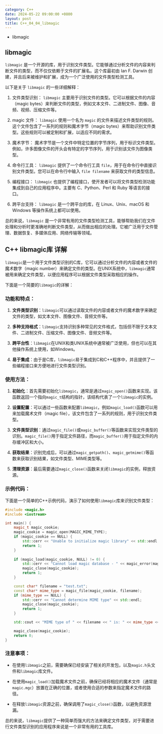 ```yaml
---
category: C++
date: 2024-05-22 09:00:00 +0800
layout: post
title: C++_04_04_libmagic
---
```


+ libmagic

## libmagic 

`libmagic` 是一个开源的库，用于识别文件类型。它能够通过分析文件的内容来判断文件的类型，而不仅仅依赖于文件的扩展名。这个库最初由 Ian F. Darwin 创建，并且后来被维护和扩展，成为一个广泛使用的文件类型检测工具。

以下是关于 `libmagic` 的一些详细解释：

1. 文件类型识别：
   `libmagic` 主要用于识别文件的类型。它可以根据文件的内容（magic bytes）来判断文件的类型，例如文本文件、二进制文件、图像、音频、视频、压缩文件等。

2. magic 文件：
   `libmagic` 使用一个名为 `magic` 的文件来描述文件类型的规则。这个文件包含了一系列的规则和魔术字节（magic bytes）来帮助识别文件类型。这些规则可以被定制和扩展，以适应不同的需求。

3. 魔术字节：
   魔术字节是一个文件中特定位置的字节序列，用于标识文件类型。例如，许多图像文件的开头会有特定的字节序列，用于识别该文件为图像类型。

4. 命令行工具：
   `libmagic` 提供了一个命令行工具 `file`，用于在命令行中直接识别文件类型。您可以在命令行中输入 `file filename` 来获取文件的类型信息。

5. 编程接口：
   `libmagic` 也提供了编程接口，使开发者可以将文件类型检测功能集成到自己的应用程序中。主要有 C、Python、Perl 和 Ruby 等语言的接口。

6. 跨平台支持：
   `libmagic` 是一个跨平台的库，在 Linux、Unix、macOS 和 Windows 等操作系统上都可以使用。

总的来说，`libmagic` 是一个非常有用的文件类型检测工具，能够帮助我们在文件处理和分析时更准确地判断文件类型，从而做出相应的处理。它被广泛用于文件管理、数据恢复、多媒体应用、网络传输等领域。

## C++ libmagic库 详解

`libmagic`是一个用于文件类型识别的C库，它可以通过分析文件的内容或者文件的魔术数字（magic number）来确定文件的类型。在UNIX系统中，`libmagic`通常被用来确定文件类型，以便应用程序可以根据文件类型采取相应的操作。

下面是一个简要的`libmagic`的详解：

### 功能和特点：

1. **文件类型识别**：`libmagic`可以通过读取文件的内容或者文件的魔术数字来确定文件的类型，如文本文件、图像文件、音频文件等。

2. **多种支持格式**：`libmagic`支持识别多种常见的文件格式，包括但不限于文本文件、二进制文件、压缩文件、图像文件、音频文件等。

3. **跨平台性**：`libmagic`在UNIX和类UNIX系统中通常被广泛使用，但也可以在其他操作系统上使用，如Windows。

4. **易于集成**：由于是C库，`libmagic`易于集成到C和C++程序中，并且提供了一些编程接口来方便地进行文件类型识别。

### 使用方法：

1. **初始化**：首先需要初始化`libmagic`，通常是通过`magic_open()`函数来实现。该函数返回一个指向`magic_t`结构的指针，该结构代表了一个`libmagic`的实例。

2. **设置配置**：可以通过一些函数来配置`libmagic`，例如`magic_load()`函数可以用来加载魔术文件（magic file），该文件包含了一系列的规则，用于识别文件类型。

3. **文件类型识别**：通过`magic_file()`或`magic_buffer()`等函数来实现文件类型的识别。`magic_file()`用于指定文件路径，而`magic_buffer()`用于指定文件的内存缓冲区和大小。

4. **获取结果**：识别完成后，可以通过`magic_getpath()`、`magic_getmime()`等函数来获取识别结果，如文件类型、MIME类型等。

5. **清理资源**：最后需要通过`magic_close()`函数来关闭`libmagic`的实例，释放资源。

### 示例代码：

下面是一个简单的C++示例代码，演示了如何使用`libmagic`库来识别文件类型：

```cpp
#include <magic.h>
#include <iostream>

int main() {
    magic_t magic_cookie;
    magic_cookie = magic_open(MAGIC_MIME_TYPE);
    if (magic_cookie == NULL) {
        std::cerr << "Unable to initialize magic library" << std::endl;
        return 1;
    }
    
    if (magic_load(magic_cookie, NULL) != 0) {
        std::cerr << "Cannot load magic database - " << magic_error(magic_cookie) << std::endl;
        magic_close(magic_cookie);
        return 1;
    }

    const char* filename = "test.txt";
    const char* mime_type = magic_file(magic_cookie, filename);
    if (mime_type == NULL) {
        std::cerr << "Cannot determine MIME type" << std::endl;
        magic_close(magic_cookie);
        return 1;
    }

    std::cout << "MIME type of " << filename << " is: " << mime_type << std::endl;

    magic_close(magic_cookie);
    return 0;
}
```

### 注意事项：

- 在使用`libmagic`之前，需要确保已经安装了相关的开发包，以及`magic.h`头文件和`libmagic`库文件。

- 在使用`magic_load()`加载魔术文件之前，确保已经将相应的魔术文件（通常是`magic.mgc`）放置在正确的位置，或者使用合适的参数来指定魔术文件的路径。

- 在释放`libmagic`资源之前，确保调用了`magic_close()`函数，以避免资源泄漏。

总的来说，`libmagic`提供了一种简单而强大的方法来确定文件类型，对于需要进行文件类型识别的应用程序来说是一个非常有用的工具库。